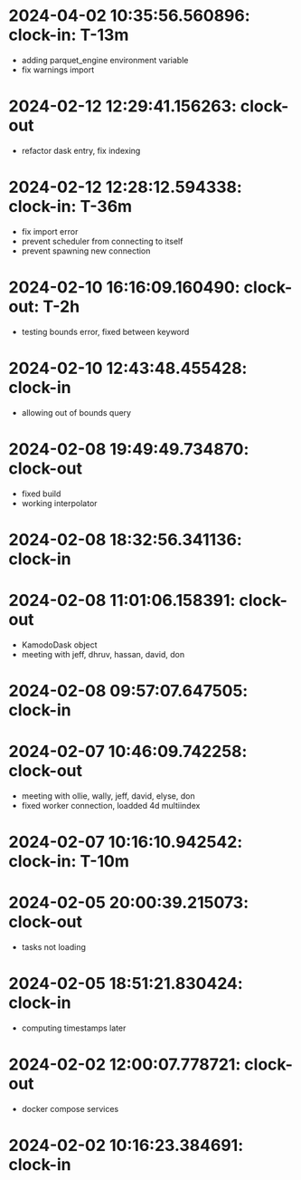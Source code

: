 
# 2024-04-02 10:35:56.560896: clock-in: T-13m 

* adding parquet_engine environment variable
* fix warnings import

# 2024-02-12 12:29:41.156263: clock-out

* refactor dask entry, fix indexing

# 2024-02-12 12:28:12.594338: clock-in: T-36m 

* fix import error
* prevent scheduler from connecting to itself
* prevent spawning new connection

# 2024-02-10 16:16:09.160490: clock-out: T-2h 

* testing bounds error, fixed between keyword

# 2024-02-10 12:43:48.455428: clock-in

* allowing out of bounds query

# 2024-02-08 19:49:49.734870: clock-out

* fixed build
* working interpolator

# 2024-02-08 18:32:56.341136: clock-in

# 2024-02-08 11:01:06.158391: clock-out

* KamodoDask object
* meeting with jeff, dhruv, hassan, david, don

# 2024-02-08 09:57:07.647505: clock-in

# 2024-02-07 10:46:09.742258: clock-out

* meeting with ollie, wally, jeff, david, elyse, don
* fixed worker connection, loadded 4d multiindex

# 2024-02-07 10:16:10.942542: clock-in: T-10m 

# 2024-02-05 20:00:39.215073: clock-out

* tasks not loading

# 2024-02-05 18:51:21.830424: clock-in

* computing timestamps later

# 2024-02-02 12:00:07.778721: clock-out

* docker compose services

# 2024-02-02 10:16:23.384691: clock-in

